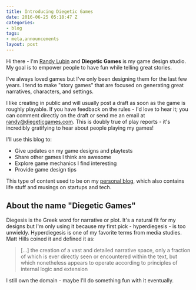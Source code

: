 ```yaml
---
title: Introducing Diegetic Games
date: 2016-06-25 05:18:47 Z
categories:
- blog
tags:
- meta,announcements
layout: post
---
```


Hi there - I'm [Randy Lubin](http://randylubin.com) and **Diegetic Games** is my game design studio. My goal is to empower people to have fun while telling great stories.

I've always loved games but I've only been designing them for the last few years. I tend to make "story games" that are focused on generating great narratives, characters, and settings.

I like creating in public and will usually post a draft as soon as the game is roughly playable. If you have feedback on the rules - I'd love to hear it; you can comment directly on the draft or send me an email at [randy@diegeticgames.com](mailto:randy@diegeticgames.com). This is doubly true of play reports - it's incredibly gratifying to hear about people playing my games!

I'll use this blog to:

*   Give updates on my game designs and playtests
*   Share other games I think are awesome
*   Explore game mechanics I find interesting
*   Provide game design tips

This type of content used to be on my [personal blog](http://blog.randylubin.com), which also contains life stuff and musings on startups and tech.

## About the name "Diegetic Games"
Diegesis is the Greek word for narrative or plot. It's a natural fit for my designs but I'm only using it because my first pick - hyperdiegesis - is too unwieldy. Hyperdiegesis is one of my favorite terms from media studies. Matt Hills coined it and defined it as:

> [...] the creation of a vast and detailed narrative space, only a fraction of which is ever directly seen or encountered within the text, but which nonetheless appears to operate according to principles of internal logic and extension

I still own the domain - maybe I'll do something fun with it eventually.
